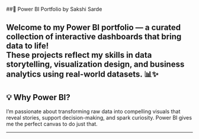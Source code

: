 ##🚀 Power BI Portfolio by Sakshi Sarde

Welcome to my Power BI portfolio — a curated collection of interactive dashboards that bring data to life!  
These projects reflect my skills in data storytelling, visualization design, and business analytics using real-world datasets. 📊✨
---

## 💡 Why Power BI?

I’m passionate about transforming raw data into compelling visuals that reveal stories, support decision-making, and spark curiosity. Power BI gives me the perfect canvas to do just that.

---
